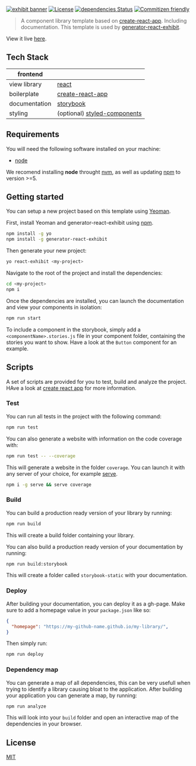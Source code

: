 [![exhibit banner](https://raw.githubusercontent.com/au-re/react-exhibit/gh-pages/static/media/exhibit.png)](https://github.com/au-re/react-exhibit-template)
[![License](https://img.shields.io/packagist/l/doctrine/orm.svg?style=flat-square)](https://github.com/au-re/react-exhibit-template/blob/master/LICENSE)
[![dependencies Status](https://david-dm.org/au-re/generator-react-exhibit/status.svg?style=flat-square)](https://david-dm.org/au-re/react-exhibit-template)
[![Commitizen friendly](https://img.shields.io/badge/commitizen-friendly-brightgreen.svg)](http://commitizen.github.io/cz-cli/)

> A component library template based on [create-react-app](https://github.com/facebook/create-react-app). Including documentation. This template is used by [generator-react-exhibit](generator-react-exhibit). 

View it live [here](https://au-re.github.io/react-exhibit-template/).

## Tech Stack

| frontend          |             |
| ------------------|-------------|
| view library      | [react](https://reactjs.org/) |
| boilerplate       | [create-react-app](https://github.com/facebook/create-react-app)|
| documentation     | [storybook](https://github.com/storybooks/storybook) |
| styling           | (optional) [styled-components ](https://github.com/styled-components/styled-components) |

## Requirements

You will need the following software installed on your machine:

- [node](https://nodejs.org/en/)

We recomend installing **node** throught [nvm](https://github.com/creationix/nvm), as well as
updating [npm](https://www.npmjs.com/) to version >=5.

## Getting started

You can setup a new project based on this template using [Yeoman](http://yeoman.io).

First, install Yeoman and generator-react-exhibit using [npm](https://www.npmjs.com/).

```bash
npm install -g yo
npm install -g generator-react-exhibit
```

Then generate your new project:

```bash
yo react-exhibit <my-project>
```

Navigate to the root of the project and install the dependencies:

```sh
cd <my-project>
npm i
```

Once the dependencies are installed, you can launch the documentation and view your components in
isolation:

```sh
npm run start
```

To include a component in the storybook, simply add a `<componentName>.stories.js` file in your
component folder, containing the stories you want to show. Have a look at the `Button` component for
an example.

## Scripts

A set of scripts are provided for you to test, build and analyze the project. HAve a look at [create react app](https://github.com/facebook/create-react-app) for more information.

### Test

You can run all tests in the project with the following command:

```sh
npm run test
```

You can also generate a website with information on the code coverage with:

```sh
npm run test -- --coverage
```

This will generate a website in the folder `coverage`. You can launch it with any server of your
choice, for example [serve](https://www.npmjs.com/package/serve).

```sh
npm i -g serve && serve coverage
```

### Build

You can build a production ready version of your library by running:

```sh
npm run build
```

This will create a build folder containing your library.

You can also build a production ready version of your documentation by running:

```sh
npm run build:storybook
```

This will create a folder called `storybook-static` with your documentation.

### Deploy

After building your documentation, you can deploy it as a gh-page.
Make sure to add a homepage value in your `package.json` like so:

```json
{
  "homepage": "https://my-github-name.github.io/my-library/",
}
```

Then simply run:
```sh
npm run deploy
```

### Dependency map

You can generate a map of all dependencies, this can be very usefull when trying to identify a
library causing bloat to the application. After building your application you can generate a map,
by running:

```sh
npm run analyze
```

This will look into your `build` folder and open an interactive map of the dependencies in your
browser.

## License

[MIT](https://github.com/au-re/fresh-start/blob/master/LICENSE)
